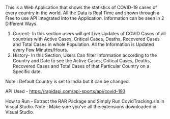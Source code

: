 This is a Web Application that shows the statistics of COVID-19 cases of every country in the world. All the Data is Real Time and shown through a Free to use API integrated into the Application. 
Information can be seen in 2 Different Ways.
1.  Current- In this section users will get Live Updates of COVID Cases of all countries with Active Cases, Critical Cases, Deaths, Recovered Cases and Total Cases in whole Population. All the Information is Updated every Few Minutes/Hours.
2.  History- In this Section, Users Can filter Information according to the Country and Date to see the Active Cases, Critical Cases, Deaths, Recovered Cases and Total Cases of that Particular Country on a Specific date.

Note : Default Country is set to India but it can be changed.

API Used - https://rapidapi.com/api-sports/api/covid-193

How to Run - Extract the RAR Package and Simply Run CovidTracking.sln in Visual Studio.
Note : Make sure you've all the extensions downloaded in Visual Studio.
